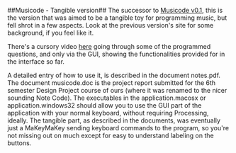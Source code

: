 ##Musicode - Tangible version##
The successor to [Musicode v0.1](http://visheshk.github.io/musicode), this is the version that was aimed to be a tangible toy for programming music, but fell shrot in a few aspects. Look at the previous version's site for some background, if you feel like it.

There's a cursory video [here](https://www.youtube.com/watch?v=K9cu4-8tGxI) going through some of the programmed questions, and only via the GUI, showing the functionalities provided for in the interface so far.

A detailed entry of how to use it, is described in the document notes.pdf. The document musicode.doc is the project report submitted for the 6th semester Design Project course of ours (where it was renamed to the nicer sounding Note Code). The executables in the application.macosx or application.windows32 should allow you to use the GUI part of the application with your normal keyboard, without requiring Processing, ideally. The tangible part, as described in the documents, was eventually just a MaKeyMaKey sending keyboard commands to the program, so you're not missing out on much except for easy to understand labeling on the buttons.

